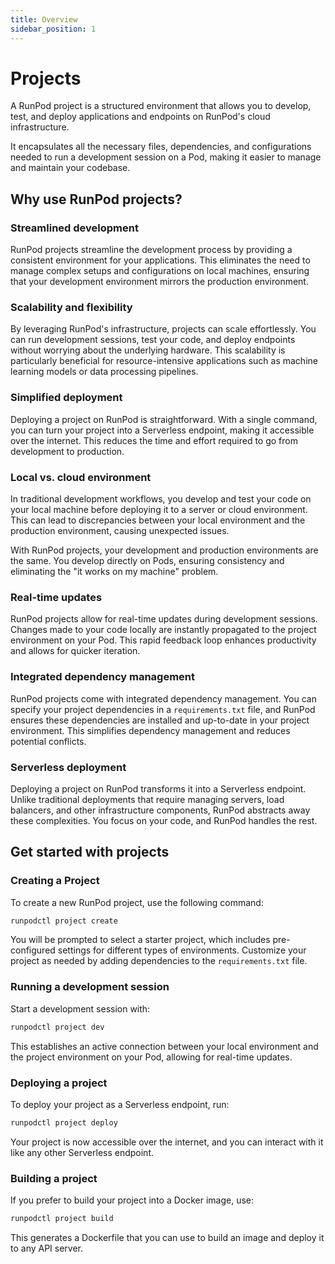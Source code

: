 ```yaml
---
title: Overview
sidebar_position: 1
---
```


# Projects

A RunPod project is a structured environment that allows you to develop, test, and deploy applications and endpoints on RunPod's cloud infrastructure.

It encapsulates all the necessary files, dependencies, and configurations needed to run a development session on a Pod, making it easier to manage and maintain your codebase.

## Why use RunPod projects?

### Streamlined development

RunPod projects streamline the development process by providing a consistent environment for your applications. This eliminates the need to manage complex setups and configurations on local machines, ensuring that your development environment mirrors the production environment.

### Scalability and flexibility

By leveraging RunPod's infrastructure, projects can scale effortlessly. You can run development sessions, test your code, and deploy endpoints without worrying about the underlying hardware. This scalability is particularly beneficial for resource-intensive applications such as machine learning models or data processing pipelines.

### Simplified deployment

Deploying a project on RunPod is straightforward. With a single command, you can turn your project into a Serverless endpoint, making it accessible over the internet. This reduces the time and effort required to go from development to production.

### Local vs. cloud environment

In traditional development workflows, you develop and test your code on your local machine before deploying it to a server or cloud environment. This can lead to discrepancies between your local environment and the production environment, causing unexpected issues.

With RunPod projects, your development and production environments are the same. You develop directly on Pods, ensuring consistency and eliminating the "it works on my machine" problem.

### Real-time updates

RunPod projects allow for real-time updates during development sessions. Changes made to your code locally are instantly propagated to the project environment on your Pod. This rapid feedback loop enhances productivity and allows for quicker iteration.

### Integrated dependency management

RunPod projects come with integrated dependency management. You can specify your project dependencies in a `requirements.txt` file, and RunPod ensures these dependencies are installed and up-to-date in your project environment. This simplifies dependency management and reduces potential conflicts.

### Serverless deployment

Deploying a project on RunPod transforms it into a Serverless endpoint. Unlike traditional deployments that require managing servers, load balancers, and other infrastructure components, RunPod abstracts away these complexities. You focus on your code, and RunPod handles the rest.

## Get started with projects

### Creating a Project

To create a new RunPod project, use the following command:

```bash
runpodctl project create
```

You will be prompted to select a starter project, which includes pre-configured settings for different types of environments. Customize your project as needed by adding dependencies to the `requirements.txt` file.

### Running a development session

Start a development session with:

```bash
runpodctl project dev
```

This establishes an active connection between your local environment and the project environment on your Pod, allowing for real-time updates.

### Deploying a project

To deploy your project as a Serverless endpoint, run:

```bash
runpodctl project deploy
```

Your project is now accessible over the internet, and you can interact with it like any other Serverless endpoint.

### Building a project

If you prefer to build your project into a Docker image, use:

```bash
runpodctl project build
```

This generates a Dockerfile that you can use to build an image and deploy it to any API server.
